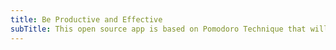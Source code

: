 ```yaml
---
title: Be Productive and Effective
subTitle: This open source app is based on Pomodoro Technique that will help boost your productivity
---
```

